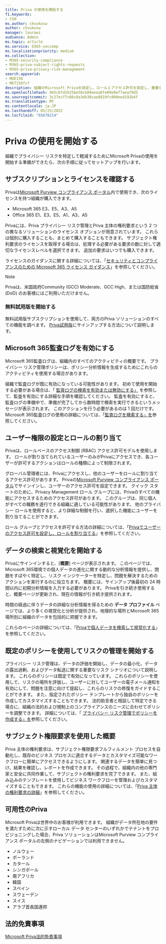 ```yaml
---
title: Priva の使用を開始する
f1.keywords:
- CSH
ms.author: chvukosw
author: chvukosw
manager: laurawi
audience: Admin
ms.topic: article
ms.service: O365-seccomp
ms.localizationpriority: medium
ms.collection:
- M365-security-compliance
- M365-priva-subject-rights-requests
- M365-priva-privacy-risk-management
search.appverid:
- MOE150
- MET150fcf
description: 組織のMicrosoft Privaを設定し、ロールとアクセス許可を設定し、重要な設定を構成する方法について説明します。
ms.openlocfilehash: 945cbfd2625be50cb89eeaa8fe09e0effaea79d5
ms.sourcegitcommit: 3c27ecf7c86c8a3db38cae8819fc090eed192b4f
ms.translationtype: MT
ms.contentlocale: ja-JP
ms.lasthandoff: 05/25/2022
ms.locfileid: "65678214"
---
```

# <a name="get-started-with-priva"></a>Priva の使用を開始する

組織でプライバシー リスクを特定して軽減するためにMicrosoft Privaの使用を開始する準備ができたら、次の手順に従ってセットアップを行います。

## <a name="confirm-subscriptions-and-licensing"></a>サブスクリプションとライセンスを確認する

Privaは[Microsoft Purview コンプライアンス ポータル](https://compliance.microsoft.com/)内で使用でき、次のライセンスを持つ組織が購入できます。

- Microsoft 365 E3、E5、A3、A5
- Office 365 E1、E3、E5、A1、A3、A5

Privaには、Priva プライバシー リスク管理とPriva 主体の権利要求という 2 つの異なるソリューションのライセンス オプションが用意されています。 これらは個別に購入することも、まとめて購入することもできます。 サブジェクト権利要求のライセンスを取得する場合は、処理する必要がある要求の数に対して適切なライセンスレベルを選択できます。 追加の要求はいつでも購入できます。

ライセンスのガイダンスに関する詳細については、「[セキュリティとコンプライアンスのための Microsoft 365 ライセンス ガイダンス](/office365/servicedescriptions/microsoft-365-service-descriptions/microsoft-365-tenantlevel-services-licensing-guidance/microsoft-365-security-compliance-licensing-guidance#microsoft-priva)」を参照してください。

> [!Note]
> Privaは、米国政府Community (GCC) Moderate、GCC High、または国防総省 (DoD) のお客様にはご利用いただけません。

### <a name="start-a-free-trial"></a>無料試用版を開始する

無料試用版サブスクリプションを使用して、両方のPriva ソリューションのすべての機能を調べます。 [Priva試用版](priva-trial.md)にサインアップする方法について説明します。

## <a name="enable-the-microsoft-365-audit-log"></a>Microsoft 365監査ログを有効にする

Microsoft 365監査ログは、組織内のすべてのアクティビティの概要です。 プライバシー リスク管理ポリシーは、ポリシー分析情報を生成するためにこれらのアクティビティを使用する場合があります。

組織で監査ログが既に有効になっている可能性があります。 初めて使用を開始する必要がある場合は、「 [監査ログの検索を有効または無効にする」](/microsoft-365/compliance/turn-audit-log-search-on-or-off) を参照して、監査を有効にする詳細な手順を確認してください。 監査を有効にすると、監査ログの準備中で、準備が完了してから数時間で検索を実行できるというメッセージが表示されます。 このアクションを行う必要があるのは 1 回だけです。 Microsoft 365監査ログの使用の詳細については、「[監査ログを検索する」を](/microsoft-365/compliance/search-the-audit-log-in-security-and-compliance)参照してください。

## <a name="set-user-permissions-and-assign-roles"></a>ユーザー権限の設定とロールの割り当て

Privaは、ロールベースのアクセス制御 (RBAC) アクセス許可モデルを使用します。 ロールが割り当てられているユーザーのみがPrivaにアクセスでき、各ユーザーが許可するアクションはロールの種類によって制限されます。

グローバル管理者には、Privaにアクセスし、他のユーザーをロールに割り当てるアクセス許可があります。 Privaの[Microsoft Purview コンプライアンス ポータル](https://compliance.microsoft.com/)でサインインし、ユーザーのアクセス許可を設定できます。 クイック スタートのために、Privacy Management ロール グループには、Privaのすべての機能にアクセスするためのアクセス許可があります。 このグループは、同じ個人がすべての職務を遂行できる組織に適している可能性があります。 他のプライバシー ロールを使用すると、より詳細な制御を行い、選択した機能にユーザーを割り当てることができます。

ロール グループとアクセスを許可する方法の詳細については、「[Privaでユーザーのアクセス許可を設定し、ロールを割り当てる](priva-permissions.md)」を参照してください。

## <a name="start-finding-and-visualizing-your-data"></a>データの検索と視覚化を開始する

Privaにサインインすると、[**概要**] ページが表示されます。 このページでは、Microsoft 365環境での個人データの進化に関する動的な分析情報を提供し、問題をすばやく特定し、リスク インジケーターを特定し、問題を解決するためのアクションを実行するのに役立ちます。 概要には、サインアップ後最初の 24 時間以内に初期分析情報を入力する必要があります。 Privaを引き続き使用すると、概要ページが更新され、現在の情報が引き続き提供されます。

時間の経過に伴うデータの詳細な分析情報を得るための **データ プロファイル** ページでは、より多くの視覚化と分析が提供され、地理的な場所とMicrosoft 365場所別に組織のデータを包括的に把握できます。

これらのページの詳細については、「[Privaで個人データを検索して視覚化する](priva-data-profile.md)」を参照してください。

## <a name="start-managing-risks-with-default-policies"></a>既定のポリシーを使用してリスクの管理を開始する

プライバシー リスク管理は、データの評価を開始し、データの最小化、データの露出過剰、およびデータ転送に関する重要なリスク シナリオについて説明します。 これらのポリシーは既定で有効になっています。 これらのポリシーを使用して、リスクの場所を評価し、ユーザーに対してユーザーの電子メール通知を有効にして、問題を注意に向けて提起し、これらのリスクの修復をガイドすることができます。 また、指定されたポリシー テンプレートから独自のポリシーを作成してカスタマイズすることもできます。 法的助言者と相談して特定できる場合に、組織の法的および規制上のコンプライアンスのニーズに合わせてポリシーを調整できます。 詳細については、「 [プライバシー リスク管理でポリシーを作成する」を](risk-management-policies.md)参照してください。

## <a name="get-started-with-subject-rights-requests"></a>サブジェクト権限要求を使用した概要

Priva 主体の権利要求は、サブジェクト権限要求フルフィルメント プロセスを自動化し、既存のビジネス プロセスに適合するデータとカスタマイズ可能なワークフローに簡単にアクセスできるようにします。 関連するデータを簡単に見つけ、結果を確認し、レポートを作成できます。 その過程で、組織内の他の専門家と安全に共同作業して、サブジェクトの権利要求を完了できます。 また、組み込みのテンプレートを使用してビジネス ワークフローを管理およびカスタマイズすることもできます。 これらの機能の使用の詳細については、「[Priva 主体の権利要求の詳細](subject-rights-requests.md)」を参照してください。

## <a name="priva-availability"></a>可用性のPriva

Microsoft Privaは世界中のお客様が利用できます。 組織がデータ所在地の要件を満たすために次に示すローカル データ センターのいずれかでテナントをプロビジョニングした場合、Priva ソリューションはMicrosoft Purview コンプライアンス ポータルの左側のナビゲーションでは利用できません。

- ノルウェー
- ポーランド
- カタール
- シンガポール
- 南アフリカ
- 韓国
- スペイン
- スウェーデン
- スイス
- アラブ首長国連邦

## <a name="legal-disclaimer"></a>法的免責事項

[Microsoft Priva法的免責事項](priva-disclaimer.md)
